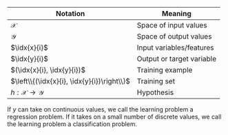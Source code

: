 
| Notation | Meaning |
|----------|---------|
|$\mathcal{X}$|Space of input values|
|$\mathcal{Y}$|Space of output values|
|$\idx{x}{i}$| Input variables/features|
|$\idx{y}{i}$| Output or target variable|
|$(\idx{x}{i}, \idx{y}{i})$| Training example|
|$\left\\{(\idx{x}{i}, \idx{y}{i})\right\\}$|Training set|
|$h: \mathcal{X} \to \mathcal{Y}$| Hypothesis |

  If $y$ can take on continuous values, we call the learning problem a regression problem. If it takes on a small number of discrete values, we call the learning problem a classification problem.
  
  $\newcommand{\idx}[2]{#1^{(#2)}}$


